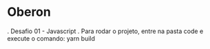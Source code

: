 # Oberon

. Desafio 01 - Javascript
. Para rodar o projeto, entre na pasta code e execute o comando: yarn build
